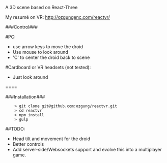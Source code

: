 A 3D scene based on React-Three

My resumé on VR: http://ozgungenc.com/reactvr/

###Control###

#PC:
- use arrow keys to move the droid
- Use mouse to look around
- 'C' to center the droid back to scene

#Cardboard or VR headsets (not tested):
- Just look around

====

###Installation###

```
	> git clone git@github.com:ozgung/reactvr.git
	> cd reactvr
	> npm install
	> gulp
```

##TODO:
- Head tilt and movement for the droid
- Better controls
- Add server-side/Websockets support and evolve this into a multiplayer game.
